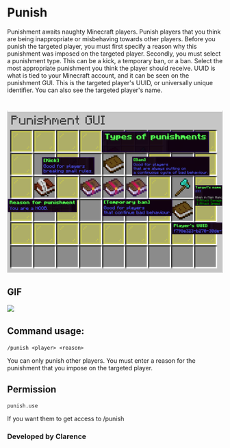 # Punish
Punishment awaits naughty Minecraft players. Punish players that you think are being inappropriate or misbehaving towards other players. Before you punish the targeted player, you must first specify a reason why this punishment was imposed on the targeted player. Secondly, you must select a punishment type. This can be a kick, a temporary ban, or a ban. Select the most appropriate punishment you think the player should receive. UUID is what is tied to your Minecraft account, and it can be seen on the punishment GUI. This is the targeted player's UUID, or universally unique identifier. You can also see the targeted player's name.
#

![](https://raw.githubusercontent.com/PositionV2024/Punish/main/Screenshots/Main%20screenshot.png)

## GIF
![](https://img.youtube.com/vi/5WbTjcTP6Y4/0.jpg)
[](https://www.youtube.com/watch?v=5WbTjcTP6Y4)


## Command usage:
    /punish <player> <reason>
  
   You can only punish other players. 
    You must enter a reason for the punishment that you impose on the targeted player.
## Permission
    punish.use
If you want them to get access to /punish
### Developed by Clarence
